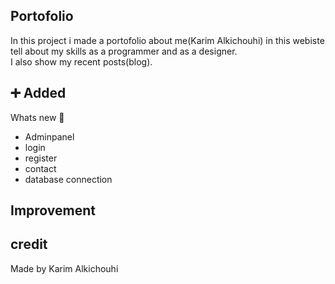 ## Portofolio
In this project i made a portofolio about me(Karim Alkichouhi) in this webiste tell about my skills as a programmer and as a designer.<br>
I also show my recent posts(blog).

## ➕ Added<br>
Whats new 🤔<br>
- Adminpanel<br>
- login<br>
- register<br>
- contact<br>
- database connection
## Improvement

## credit

Made by Karim Alkichouhi
